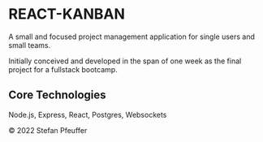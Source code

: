 # REACT-KANBAN

A small and focused project management application for single users and small teams.

Initially conceived and developed in the span of one week as the final project for a fullstack bootcamp.

## Core Technologies

Node.js, Express, React, Postgres, Websockets

&copy; 2022 Stefan Pfeuffer
